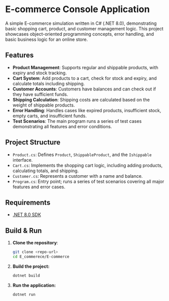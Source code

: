 # E-commerce Console Application

A simple E-commerce simulation written in C# (.NET 8.0), demonstrating basic shopping cart, product, and customer management logic. This project showcases object-oriented programming concepts, error handling, and basic business logic for an online store.

## Features
- **Product Management**: Supports regular and shippable products, with expiry and stock tracking.
- **Cart System**: Add products to a cart, check for stock and expiry, and calculate totals including shipping.
- **Customer Accounts**: Customers have balances and can check out if they have sufficient funds.
- **Shipping Calculation**: Shipping costs are calculated based on the weight of shippable products.
- **Error Handling**: Handles cases like expired products, insufficient stock, empty carts, and insufficient funds.
- **Test Scenarios**: The main program runs a series of test cases demonstrating all features and error conditions.

## Project Structure
- `Product.cs`: Defines `Product`, `ShippableProduct`, and the `Ishippable` interface.
- `Cart.cs`: Implements the shopping cart logic, including adding products, calculating totals, and shipping.
- `Customer.cs`: Represents a customer with a name and balance.
- `Program.cs`: Entry point; runs a series of test scenarios covering all major features and error cases.

## Requirements
- [.NET 8.0 SDK](https://dotnet.microsoft.com/en-us/download/dotnet/8.0)

## Build & Run
1. **Clone the repository**:
   ```sh
   git clone <repo-url>
   cd E_commerece/E-commerce
   ```
2. **Build the project:**
   ```sh
   dotnet build
   ```
3. **Run the application:**
   ```sh
   dotnet run
   ```

